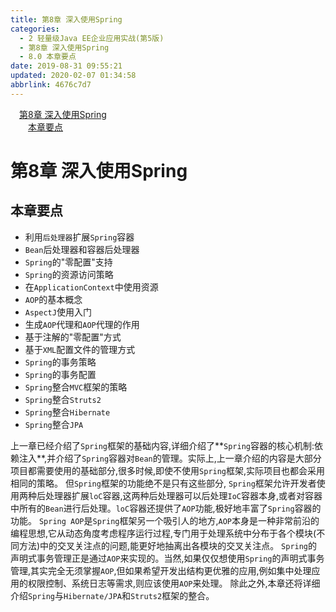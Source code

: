 ```yaml
---
title: 第8章 深入使用Spring
categories: 
  - 2 轻量级Java EE企业应用实战(第5版)
  - 第8章 深入使用Spring
  - 8.0 本章要点
date: 2019-08-31 09:55:21
updated: 2020-02-07 01:34:58
abbrlink: 4676c7d7
---
```

<div id='my_toc'><a href="/JavaReadingNotes/4676c7d7/#第8章-深入使用Spring" class="header_1">第8章 深入使用Spring</a>&nbsp;<br><a href="/JavaReadingNotes/4676c7d7/#本章要点" class="header_2">本章要点</a>&nbsp;<br></div>
<style>.header_1{margin-left: 1em;}.header_2{margin-left: 2em;}.header_3{margin-left: 3em;}.header_4{margin-left: 4em;}.header_5{margin-left: 5em;}.header_6{margin-left: 6em;}</style>
<!--more-->
<script>if (navigator.platform.search('arm')==-1){document.getElementById('my_toc').style.display = 'none';}var e,p = document.getElementsByTagName('p');while (p.length>0) {e = p[0];e.parentElement.removeChild(e);}</script>

<!--end-->
<!--SSTStart-->
# 第8章 深入使用Spring #
## 本章要点 ##
- 利用`后处理器`扩展`Spring`容器
- `Bean`后处理器和容器后处理器
- `Spring`的"零配置"支持
- `Spring`的资源访问策略
- 在`ApplicationContext`中使用资源
- `AOP`的基本概念
- `AspectJ`使用入门
- 生成`AOP`代理和`AOP`代理的作用
- 基于注解的"零配置"方式
- 基于`XML`配置文件的管理方式
- `Spring`的事务策略
- `Spring`的事务配置
- `Spring`整合`MVC`框架的策略
- `Spring`整合`Struts2`
- `Spring`整合`Hibernate`
- `Spring`整合`JPA`

上一章已经介绍了`Spring`框架的基础内容,详细介绍了**`Spring`容器的核心机制:依赖注入**,并介绍了`Spring`容器对`Bean`的管理。实际上,上一章介绍的内容是大部分项目都需要使用的基础部分,很多时候,即使不使用`Spring`框架,实际项目也都会采用相同的策略。
但`Spring`框架的功能绝不是只有这些部分, `Spring`框架允许开发者使用两种后处理器扩展`loC`容器,这两种后处理器可以后处理`IoC`容器本身,或者对容器中所有的`Bean`进行后处理。`loC`容器还提供了`AOP`功能,极好地丰富了`Spring`容器的功能。
`Spring AOP`是`Spring`框架另一个吸引人的地方,`AOP`本身是一种非常前沿的编程思想,它从动态角度考虑程序运行过程,专门用于处理系统中分布于各个模块(不同方法)中的交叉关注点的问题,能更好地抽离出各模块的交叉关注点。
`Spring`的声明式事务管理正是通过`AOP`来实现的。当然,如果仅仅想使用`Spring`的声明式事务管理,其实完全无须掌握`AOP`,但如果希望开发出结构更优雅的应用,例如集中处理应用的权限控制、系统日志等需求,则应该使用`AOP`来处理。
除此之外,本章还将详细介绍`Spring`与`Hibernate/JPA`和`Struts2`框架的整合。

<!--SSTStop-->

